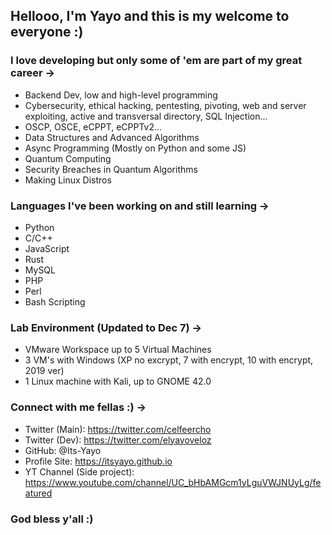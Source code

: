 ## Hellooo, I'm Yayo and this is my welcome to everyone :)

### I love developing but only some of 'em are part of my great career -> 
- Backend Dev, low and high-level programming
- Cybersecurity, ethical hacking, pentesting, pivoting, web and server exploiting, active and transversal directory, SQL Injection...
- OSCP, OSCE, eCPPT, eCPPTv2...
- Data Structures and Advanced Algorithms
- Async Programming (Mostly on Python and some JS)
- Quantum Computing
- Security Breaches in Quantum Algorithms
- Making Linux Distros

### Languages I've been working on and still learning ->
- Python
- C/C++
- JavaScript 
- Rust
- MySQL
- PHP
- Perl
- Bash Scripting

### Lab Environment (Updated to Dec 7) ->
- VMware Workspace up to 5 Virtual Machines
- 3 VM's with Windows (XP no excrypt, 7 with encrypt, 10 with encrypt, 2019 ver)
- 1 Linux machine with Kali, up to GNOME 42.0

### Connect with me fellas :) ->
- Twitter (Main): https://twitter.com/celfeercho
- Twitter (Dev): https://twitter.com/elyayoveloz
- GitHub: @Its-Yayo
- Profile Site: https://itsyayo.github.io
- YT Channel (Side project): https://www.youtube.com/channel/UC_bHbAMGcm1yLguVWJNUyLg/featured

### God bless y'all :)





